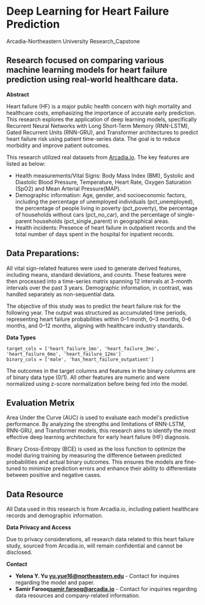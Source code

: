 # Deep Learning for Heart Failure Prediction
Arcadia-Northeastern University Research_Capstone
## Research focused on comparing various machine learning models for heart failure prediction using real-world healthcare data.


__Abstract__

Heart failure (HF) is a major public health concern with high mortality and healthcare costs, emphasizing the importance of accurate early prediction. This research explores the application of deep learning models, specifically Recurrent Neural Networks with Long Short-Term Memory (RNN-LSTM), Gated Recurrent Units (RNN-GRU), and Transformer architectures to predict heart failure risk using patient time-series data. The goal is to reduce morbidity and improve patient outcomes.

This research utilized real datasets from [Arcadia.io](arcadia.io). The key features are listed as below:
* Health measurements/Vital Signs: Body Mass Index (BMI), Systolic and Diastolic Blood Pressure, Temperature, Heart Rate, Oxygen Saturation (SpO2) and Mean Arterial Pressure(MAP).
* Demographic information: Age, gender, and socioeconomic factors, including the percentage of unemployed individuals (pct_unemployed), the percentage of people living in poverty (pct_poverty), the percentage of households without cars (pct_no_car), and the percentage of single-parent households (pct_single_parent) in geographical areas.
* Health incidents: Presence of heart failure in outpatient records and the total number of days spent in the hospital for inpatient records.


## Data Preparations:
All vital sign-related features were used to generate derived features, including means, standard deviations, and counts. These features were then processed into a time-series matrix spanning 12 intervals at 3-month intervals over the past 3 years. Demographic information, in contrast, was handled separately as non-sequential data.

The objective of this study was to predict the heart failure risk for the following year. The output was structured as accumulated time periods, representing heart failure probabilities within 0–1 month, 0–3 months, 0–6 months, and 0–12 months, aligning with healthcare industry standards.

__Data Types__
```
target_cols = ['heart_failure_1mo', 'heart_failure_3mo', 'heart_failure_6mo', 'heart_failure_12mo']
binary_cols = ['male', 'has_heart_failure_outpatient']
```
The outcomes in the target columns and features in the binary columns are of binary data type (0/1). All other features are numeric and were normalized using z-score normalization before being fed into the model.


## Evaluation Metrix
Area Under the Curve (AUC) is used to evaluate each model's predictive performance. By analyzing the strengths and limitations of RNN-LSTM, RNN-GRU, and Transformer models, this research aims to identify the most effective deep learning architecture for early heart failure (HF) diagnosis.

Binary Cross-Entropy (BCE) is used as the loss function to optimize the model during training by measuring the difference between predicted probabilities and actual binary outcomes. This ensures the models are fine-tuned to minimize prediction errors and enhance their ability to differentiate between positive and negative cases.


## Data Resource

All Data used in this research is from Arcadia.io, including patient healthcare records and demographic information.

__Data Privacy and Access__

Due to privacy considerations, all research data related to this heart failure study, sourced from Arcadia.io, will remain confidential and cannot be disclosed.

__Contact__
* **Yelena Y. Yu <yu.yue16@northeastern.edu>** - Contact for inquires regarding the model and paper.
* **Samir Farooq<samir.farooq@arcadia.io>** - Contact for inquiries regarding data resources and company-related information.
